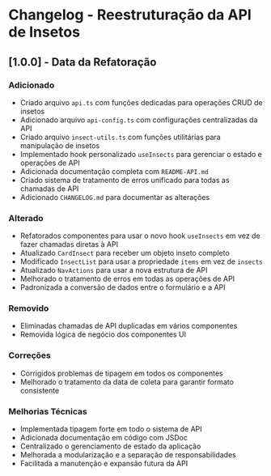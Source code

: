 # Changelog - Reestruturação da API de Insetos

## [1.0.0] - Data da Refatoração

### Adicionado
- Criado arquivo `api.ts` com funções dedicadas para operações CRUD de insetos
- Adicionado arquivo `api-config.ts` com configurações centralizadas da API
- Criado arquivo `insect-utils.ts` com funções utilitárias para manipulação de insetos
- Implementado hook personalizado `useInsects` para gerenciar o estado e operações de API
- Adicionada documentação completa com `README-API.md`
- Criado sistema de tratamento de erros unificado para todas as chamadas de API
- Adicionado `CHANGELOG.md` para documentar as alterações

### Alterado
- Refatorados componentes para usar o novo hook `useInsects` em vez de fazer chamadas diretas à API
- Atualizado `CardInsect` para receber um objeto inseto completo
- Modificado `InsectList` para usar a propriedade `items` em vez de `insects`
- Atualizado `NavActions` para usar a nova estrutura de API
- Melhorado o tratamento de erros em todas as operações de API
- Padronizada a conversão de dados entre o formulário e a API

### Removido
- Eliminadas chamadas de API duplicadas em vários componentes
- Removida lógica de negócio dos componentes UI

### Correções
- Corrigidos problemas de tipagem em todos os componentes
- Melhorado o tratamento da data de coleta para garantir formato consistente

### Melhorias Técnicas
- Implementada tipagem forte em todo o sistema de API
- Adicionada documentação em código com JSDoc
- Centralizado o gerenciamento de estado da aplicação
- Melhorada a modularização e a separação de responsabilidades
- Facilitada a manutenção e expansão futura da API 